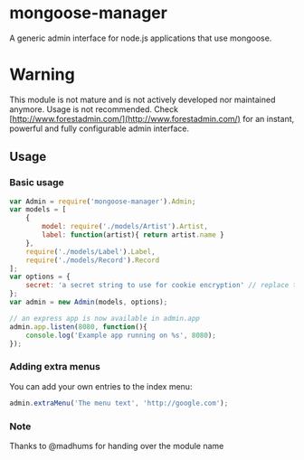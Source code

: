 # mongoose-manager

A generic admin interface for node.js applications that use mongoose.

# Warning

This module is not mature and is not actively developed nor maintained anymore. Usage is not recommended.
Check [http://www.forestadmin.com/](http://www.forestadmin.com/) for an instant, powerful and fully configurable admin interface.

## Usage

### Basic usage

```js
var Admin = require('mongoose-manager').Admin;
var models = [
    {
        model: require('./models/Artist').Artist,
        label: function(artist){ return artist.name }
    },
    require('./models/Label').Label,
    require('./models/Record').Record
];
var options = {
    secret: 'a secret string to use for cookie encryption' // replace this by a specific string for your app
};
var admin = new Admin(models, options);

// an express app is now available in admin.app
admin.app.listen(8080, function(){
    console.log('Example app running on %s', 8080);
});
```

### Adding extra menus
You can add your own entries to the index menu:

```js
admin.extraMenu('The menu text', 'http://google.com');
```

### Note
Thanks to @madhums for handing over the module name
